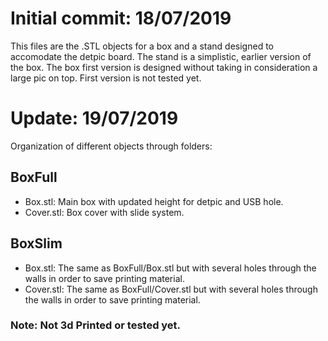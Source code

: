 
# Initial commit: 18/07/2019

This files are the .STL objects for a box and a stand designed to accomodate the detpic board.
The stand is a simplistic, earlier version of the box.
The box first version is designed without taking in consideration a large pic on top.
First version is not tested yet.

# Update: 19/07/2019

Organization of different objects through folders:

## BoxFull
- Box.stl: Main box with updated height for detpic and USB hole.
- Cover.stl: Box cover with slide system.

## BoxSlim
- Box.stl: The same as BoxFull/Box.stl but with several holes through the walls in order to save printing material.
- Cover.stl: The same as BoxFull/Cover.stl but with several holes through the walls in order to save printing material.

### Note: Not 3d Printed or tested yet.
